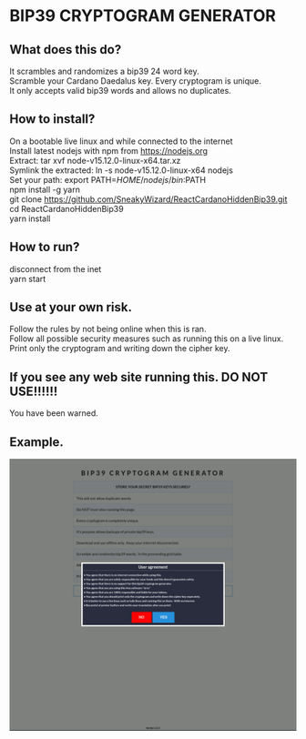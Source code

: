 # BIP39 CRYPTOGRAM GENERATOR

## What does this do?
It scrambles and randomizes a bip39 24 word key.  
Scramble your Cardano Daedalus key.  Every cryptogram is unique.  
It only accepts valid bip39 words and allows no duplicates.  

## How to install?
On a bootable live linux and while connected to the internet  
Install latest nodejs with npm from  https://nodejs.org  
Extract:  tar xvf node-v15.12.0-linux-x64.tar.xz  
Symlink the extracted:  ln -s node-v15.12.0-linux-x64 nodejs  
Set your path:  export PATH=$HOME/nodejs/bin:$PATH  
npm install -g yarn  
git clone https://github.com/SneakyWizard/ReactCardanoHiddenBip39.git  
cd ReactCardanoHiddenBip39  
yarn install  

## How to run?
disconnect from the inet  
yarn start  

## Use at your own risk.
Follow the rules by not being online when this is ran.  
Follow all possible security measures such as running this on a live linux.  
Print only the cryptogram and writing down the cipher key.  

## If you see any web site running this.  DO NOT USE!!!!!!
You have been warned.

## Example.
![alt text](example.gif)

